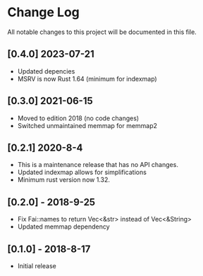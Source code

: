 # Change Log
All notable changes to this project will be documented in this file.

## [0.4.0] 2023-07-21
- Updated depencies
- MSRV is now Rust 1.64 (minimum for indexmap)

## [0.3.0] 2021-06-15
- Moved to edition 2018 (no code changes)
- Switched unmaintained memmap for memmap2

## [0.2.1] 2020-8-4
- This is a maintenance release that has no API changes.
- Updated indexmap allows for simplifications
- Minimum rust version now 1.32.

## [0.2.0] - 2018-9-25
- Fix Fai::names to return Vec<&str> instead of Vec<&String>
- Updated memmap dependency

## [0.1.0] - 2018-8-17
- Initial release

